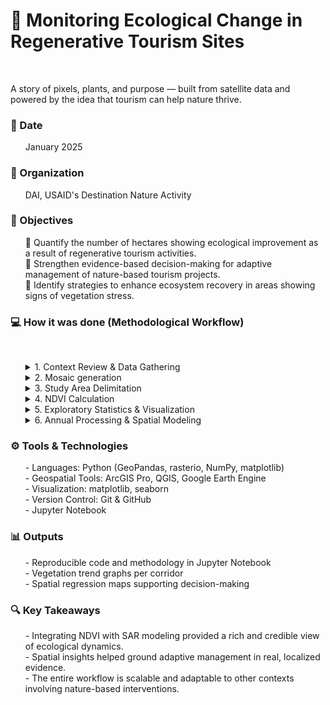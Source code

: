 # 🌿 Monitoring Ecological Change in Regenerative Tourism Sites

<br>

A story of pixels, plants, and purpose — built from satellite data and powered by the idea that tourism can help nature thrive.
<br>

### 📅 Date
<ol>
January 2025
</ol>
   
### 🏢 Organization
<ol>
DAI, USAID's Destination Nature Activity
</ol>

### 🎯 Objectives

<ol>
<p>🔢 Quantify the number of hectares showing ecological improvement as a result of regenerative tourism activities.<br>🔦 Strengthen evidence-based decision-making for adaptive management of nature-based tourism projects.<br>🚀 Identify strategies to enhance ecosystem recovery in areas showing signs of vegetation stress.</p>
</ol>

### 💻 How it was done (Methodological Workflow)
<br>
<ol>
   
<details>
<summary>1. Context Review & Data Gathering</summary>
<br>
<ol>

Before diving into the analytical workflow, the project began with a context review and the careful selection of satellite imagery.

This step laid the groundwork for spatial and temporal consistency throughout the monitoring process. Three distinct timeframes were defined to guide the analysis:
<ol>
  • ⏳ Baseline: captures pre-intervention conditions<br>
  • 🔨 Intervention: during implementation of regenerative tourism strategies<br>
  • 🌱 Post-intervention: to assess outcomes over time<br>
</ol>
<br>
📦 Monthly PlanetScope imagery was gathered for each tourism corridor, following two key quality criteria:
<ol>
   • ☁️ **Cloud Coverage**: imagery with more than 10% cloud coverage over the full corridor extent was excluded to avoid noise in NDVI and temporal trends.<br>
   • ✅ **Visual Validation**: for each corridor and month, a checklist was produced with the following outputs:<br>
   <ul>
      - A link to visually inspect each tile over the corridor<br>  
      - An "R" tag marking scenes with <10% cloud presence that might still affect NDVI calculations<br>  
      - Notes indicating months with no usable data, justifying their exclusion from temporal analysis<br>
   </ul>
</ol>
<br>
📝 Note:  
This visual and quantitative vetting process helped ensure that temporal gaps were transparently documented, and that remaining imagery provided a consistent and reliable input for monitoring vegetation change.

<br>🔄 Process Diagram

```mermaid
flowchart LR
    subgraph A[📥 Input]
        A1["• Monthly PlanetScope catalog<br>• Regenerative tourism corridor shapefiles"]
    end

    subgraph B[⚙️ Processing]
        B1["• Define analysis periods<br>• Filter imagery by cloud coverage over corridor extent<br>• Perform visual validation and tagging"]
    end

    subgraph C[📋 Output]
        C1["• Curated list of valid monthly images per corridor<br>• Checklist with links, cloud tags, and missing data notes"]
    end

    A1 --> B1 --> C1
```
</ol>
</details>

   
<details>
<summary>2. Mosaic generation</summary>
<br>
<ol>
To prepare the satellite imagery for analysis, the individual PlanetScope tiles downloaded for each tourism corridor were first merged into a single raster mosaic. This preprocessing step ensures all tiles are spatially aligned and simplifies subsequent workflows by reducing the number of input files.
<br><br>
This step has two main objectives:<br><br>
<ol>
   • 🧩 Integration: unify fragmented tiles into a seamless mosaic for the full corridor extent.<br>
   • 🛠️ Preprocessing: generate a base raster for further spatial analysis and clipping.
</ol>
<br>
📝 Note:  
The merge process defaults to pixel-wise averaging in areas where tiles overlap. This helps minimize radiometric discrepancies and smooths transitions between adjacent scenes, especially in zones with partial cloud cover.

<br>🔄 Process Diagram

```mermaid
flowchart LR
    subgraph A[📥 Input]
        A1["• Folder with individual PlanetScope tiles (GeoTIFFs)"]
    end

    subgraph B[⚙️ Processing]
        B1["• Uses rasterio to open all .tif files<br>• Merges them with rasterio.merge (defaults to average on overlap)<br>• Updates metadata (dimensions, transform, band count)<br>• Saves result as a temporary GeoTIFF mosaic"]
    end

    subgraph C[📤 Analysis]
        C1["• Creates a single raster aligned with corridor extent<br>• Reduces input complexity for future operations"]
    end

    subgraph D[📤 Output]
        D1["Temporary mosaic (GeoTIFF) covering the full area of interest"]
    end

    A1 --> B1 --> C1 --> D1
```
📷 Below is an example of the resulting mosaic raster for one of the regenerative tourism corridors:<br><br>
![alt text](https://github.com/WennOlarteE/portfolio/blob/main/RegenerativeTourism/Mosaico.png)<br>

💻 Want to explore the code behind this step? Check out the Jupyter Notebook:
[🔗 View the mosaic generation code](https://github.com/WennOlarteE/portfolio/blob/main/RegenerativeTourism/MosaicGeneration.md).

</ol>

</details>



<details>
<summary>3. Study Area Delimitation</summary>
<br>
<ol>

To ensure that all subsequent analyses focus solely on the relevant geographic extent, the temporary mosaic created in the previous step was clipped using the shapefile corresponding to the regenerative tourism corridor.

This step serves two main purposes:
<ol>
   • 🎯 Spatial focus: removing irrelevant surroundings and keeping only the core study area.

   •⚡ Performance optimization: reducing processing load for large-scale modeling.
</ol>
📝 Note:
Setting a NoData value (-9999) ensures that masked-out areas are excluded from subsequent analyses. This avoids distortions in calculations such as NDVI, where undefined pixels could otherwise bias results or trigger processing errors.
<br>
<br>🔄 Process Diagram

```mermaid

flowchart LR
    subgraph A[📥 Input]
        A1["• Temporary mosaic generated in the previous step (GeoTIFF format)<br>• Shapefile delimiting the tourism corridor"]
    end

    subgraph B[⚙️ Processing]
        B1["• Uses GDAL Warp to clip the mosaic with the shapefile<br>• Applies exact masking (cropToCutline=True) to restrict output strictly to the corridor<br>• Sets NoData value to -9999 for excluded areas<br>• Enables multithreaded processing for efficiency<br>• Maintains Float32 data type for optimized performance with large datasets<br>"]
    end

    subgraph C[📤 Analysis]
        C1["• Removes irrelevant areas outside the corridor, improving analytical focus<br>•Optimizes computational resources via parallel processing<br>•Preserves metadata integrity and precision for further modeling"]
    end

    subgraph D[📤 Output]
        D1["Clipped GeoTIFF raster containing only the target corridor area"]
    end

    A1 --> B1 --> C1 --> D1
```
📷 Below is a preview of one output tile resulting from the clipping process. This image is provided as an example; the full analysis included multiple mosaics across various corridors.<br><br>
![alt text](https://github.com/WennOlarteE/portfolio/blob/main/RegenerativeTourism/2_ClippedMosaic.png)<br>


💻 The full code used in this section is available at the following link:  
[🔗 Explore the full clipping workflow in this markdown](https://github.com/WennOlarteE/portfolio/blob/main/RegenerativeTourism/AreaDelimitation.md)

</ol>
</details>


<details>
<summary>4. NDVI Calculation</summary>
<br>
<ol>
- Computed monthly NDVI to assess vegetation health:<br>
<ol>
   - High NDVI → Dense, healthy vegetation<br>
   - Low NDVI → Bare soil or water
</ol>
</ol>
</details>


<details>
<summary>5. Exploratory Statistics & Visualization</summary>
<br>
<ol>
- Extracted metrics per pixel and corridor level:<br>
<ol>
   - Max, Min, Mean, Median, and 90th Percentile<br>
</ol>
- Created:<br>
<ol>
   - Thematic NDVI maps<br>
   - Histograms to explore data distribution<br>
   - Monthly time series graphs<br>
</ol>
</ol>
</details>



<details>
<summary>6. Annual Processing & Spatial Modeling</summary>
<br>
<ol>
- Generated yearly NDVI composites and standardized resolutions.<br>
<ol>
   - Applied Spatial Autoregressive (SAR) Models to:<br>
   <ol>
      - Quantify change over time<br>
      - Detect spatial trends and hotspots<br>
      - Identify significant improvement or degradation clusters<br>
   </ol>
   - Produced:<br>
   <ol>
      - Annual NDVI change maps<br>
      - Comparative boxplots<br>
      - Spatial autocorrelation visuals<br>
   </ol>
</ol>
</ol>
</details>
     
</ol>




### ⚙️ Tools & Technologies

<ol>
- Languages: Python (GeoPandas, rasterio, NumPy, matplotlib) <br>
- Geospatial Tools: ArcGIS Pro, QGIS, Google Earth Engine <br>
- Visualization: matplotlib, seaborn <br>
- Version Control: Git & GitHub <br>
- Jupyter Notebook <br>
</ol>


### 📊 Outputs

<ol>
- Reproducible code and methodology in Jupyter Notebook <br>
- Vegetation trend graphs per corridor <br>
- Spatial regression maps supporting decision-making <br>
</ol>

### 🔍 Key Takeaways

<ol>
- Integrating NDVI with SAR modeling provided a rich and credible view of ecological dynamics. <br>
- Spatial insights helped ground adaptive management in real, localized evidence. <br>
- The entire workflow is scalable and adaptable to other contexts involving nature-based interventions. <br>
</ol>


